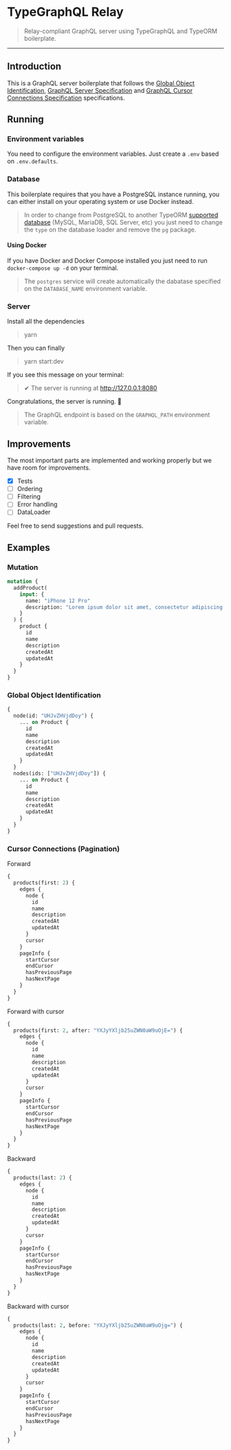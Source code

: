 # TypeGraphQL Relay

> Relay-compliant GraphQL server using TypeGraphQL and TypeORM boilerplate.

---

## Introduction

This is a GraphQL server boilerplate that follows the [Global Object Identification](https://graphql.org/learn/global-object-identification/), [GraphQL Server Specification](https://relay.dev/docs/en/graphql-server-specification.html) and [GraphQL Cursor Connections Specification](https://relay.dev/graphql/connections.htm) specifications.

## Running

### Environment variables

You need to configure the environment variables. Just create a `.env` based on `.env.defaults`.

### Database

This boilerplate requires that you have a PostgreSQL instance running, you can either install on your operating system or use Docker instead.

> In order to change from PostgreSQL to another TypeORM [supported database](https://typeorm.io/#/undefined/installation) (MySQL, MariaDB, SQL Server, etc) you just need to change the `type` on the database loader and remove the `pg` package.

#### Using Docker

If you have Docker and Docker Compose installed you just need to run `docker-compose up -d` on your terminal.

> The `postgres` service will create automatically the dabatase specified on the `DATABASE_NAME` environment variable.

### Server

Install all the dependencies

> yarn

Then you can finally

> yarn start:dev

If you see this message on your terminal:

> ✔ The server is running at <http://127.0.0.1:8080>

Congratulations, the server is running. 🚀

> The GraphQL endpoint is based on the `GRAPHQL_PATH` environment variable.

## Improvements

The most important parts are implemented and working properly but we have room for improvements.

- [x] Tests
- [ ] Ordering
- [ ] Filtering
- [ ] Error handling
- [ ] DataLoader

Feel free to send suggestions and pull requests.

## Examples

### Mutation

```graphql
mutation {
  addProduct(
    input: {
      name: "iPhone 12 Pro"
      description: "Lorem ipsum dolor sit amet, consectetur adipiscing elit. Morbi sed dui scelerisque, lacinia ipsum vitae, placerat felis."
    }
  ) {
    product {
      id
      name
      description
      createdAt
      updatedAt
    }
  }
}
```

### Global Object Identification

```graphql
{
  node(id: "UHJvZHVjdDoy") {
    ... on Product {
      id
      name
      description
      createdAt
      updatedAt
    }
  }
  nodes(ids: ["UHJvZHVjdDoy"]) {
    ... on Product {
      id
      name
      description
      createdAt
      updatedAt
    }
  }
}
```

### Cursor Connections (Pagination)

Forward

```graphql
{
  products(first: 2) {
    edges {
      node {
        id
        name
        description
        createdAt
        updatedAt
      }
      cursor
    }
    pageInfo {
      startCursor
      endCursor
      hasPreviousPage
      hasNextPage
    }
  }
}
```

Forward with cursor

```graphql
{
  products(first: 2, after: "YXJyYXljb25uZWN0aW9uOjE=") {
    edges {
      node {
        id
        name
        description
        createdAt
        updatedAt
      }
      cursor
    }
    pageInfo {
      startCursor
      endCursor
      hasPreviousPage
      hasNextPage
    }
  }
}
```

Backward

```graphql
{
  products(last: 2) {
    edges {
      node {
        id
        name
        description
        createdAt
        updatedAt
      }
      cursor
    }
    pageInfo {
      startCursor
      endCursor
      hasPreviousPage
      hasNextPage
    }
  }
}
```

Backward with cursor

```graphql
{
  products(last: 2, before: "YXJyYXljb25uZWN0aW9uOjg=") {
    edges {
      node {
        id
        name
        description
        createdAt
        updatedAt
      }
      cursor
    }
    pageInfo {
      startCursor
      endCursor
      hasPreviousPage
      hasNextPage
    }
  }
}
```
